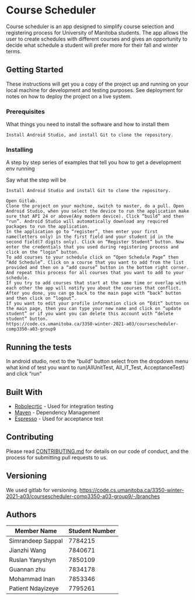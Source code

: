 # Course Scheduler

Course scheduler is an app designed to simplify course selection and registering process for University of Manitoba students.
The app allows the user to create schedules with different courses and gives an opportunity to decide what schedule a student will prefer more for their fall and winter terms.

## Getting Started

These instructions will get you a copy of the project up and running on your local machine for development and testing purposes. See deployment for notes on how to deploy the project on a live system.

### Prerequisites

What things you need to install the software and how to install them

```
Install Android Studio, and install Git to clone the repository.
```

### Installing

A step by step series of examples that tell you how to get a development env running

Say what the step will be

```
Install Android Studio and install Git to clone the repository.

Open Gitlab.
Clone the project on your machine, switch to master, do a pull. Open Android Studio, when you select the device to run the application make sure that API 24 or above(Any modern device). Click “build” and then “run”. Android Studio will automatically download any required packages to run the application. 
In the application go to “register”, then enter your first name(letters only) in the first field and your student id in the second field(7 digits only). Click on “Register Student” button. Now enter the credentials that you used during registering process and click on the “login” button.
To add courses to your schedule click on “Open Schedule Page” then “Add Schedule”. Click on a course that you want to add from the list provided and then on a “add course” button in the bottom right corner. And repeat this process for all courses that you want to add to your schedule.
If you try to add courses that start at the same time or overlap with each other the app will notify you about the courses that conflict.  After you done, you can go back to the main page with “back” button and then click on “logout”.
If you want to edit your profile information click on “Edit” button on the main page, then you can type your new name and click on “update student” or if you want you can delete this account with “delete student” button. 
https://code.cs.umanitoba.ca/3350-winter-2021-a03/coursescheduler-comp3350-a03-group9

```

## Running the tests

In android studio, next to the “build” button select from the dropdown menu what kind of test you want to run(AllUnitTest, All_IT_Test, AcceptanceTest) and click “run”



## Built With

* [Robolecrtic](http://robolectric.org/) - Used for integration testing
* [Maven](https://maven.apache.org/) - Dependency Management
* [Espresso](https://developer.android.com/training/testing/espresso) - Used for acceptance test

## Contributing

Please read [CONTRIBUTING.md](https://gist.github.com/PurpleBooth/b24679402957c63ec426) for details on our code of conduct, and the process for submitting pull requests to us.

## Versioning

We used gitlab for versioning.
https://code.cs.umanitoba.ca/3350-winter-2021-a03/coursescheduler-comp3350-a03-group9/-/branches

## Authors

| Member Name | Student Number |
| ------ | ------ |
| Simrandeep Sappal | 7784215 |
| Jianzhi Wang | 7840671|
| Ruslan Yanyshyn| 7850109 |
| Guannan zhu | 7834178 |
| Mohammad Inan | 7853346 |
| Patient Ndayizeye | 7795261 |

